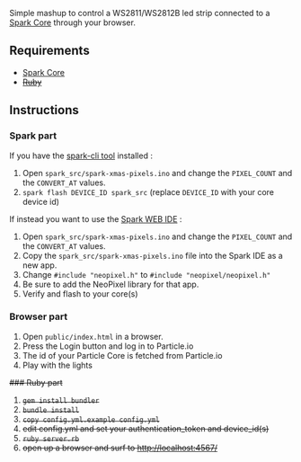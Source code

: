 Simple mashup to control a WS2811/WS2812B led strip connected to a [Spark Core](http://spark.io/) through your browser.

Requirements
------------
* [Spark Core](http://spark.io/)
* ~~[Ruby](http://ruby-lang.org/)~~

Instructions
------------

### Spark part

If you have the [spark-cli tool](https://github.com/spark/spark-cli) installed : 

1. Open `spark_src/spark-xmas-pixels.ino` and change the `PIXEL_COUNT` and the `CONVERT_AT` values.
2. `spark flash DEVICE_ID spark_src` (replace `DEVICE_ID` with your core device id)

If instead you want to use the [Spark WEB IDE](http://spark.io/build) :

1. Open `spark_src/spark-xmas-pixels.ino` and change the `PIXEL_COUNT` and the `CONVERT_AT` values.  
2. Copy the `spark_src/spark-xmas-pixels.ino` file into the Spark IDE as a new app.
3. Change `#include "neopixel.h"` to `#include "neopixel/neopixel.h"`
4. Be sure to add the NeoPixel library for that app.
5. Verify and flash to your core(s)

### Browser part

1. Open `public/index.html` in a browser.
2. Press the Login button and log in to Particle.io
3. The id of your Particle Core is fetched from Particle.io
4. Play with the lights

~~### Ruby part~~

1. ~~`gem install bundler`~~
2. ~~`bundle install`~~
3. ~~`copy config.yml.example config.yml`~~
4. ~~edit config.yml and set your authentication_token and device_id(s)~~
5. ~~`ruby server.rb`~~
6. ~~open up a browser and surf to [http://localhost:4567/](http://localhost:4567/)~~
